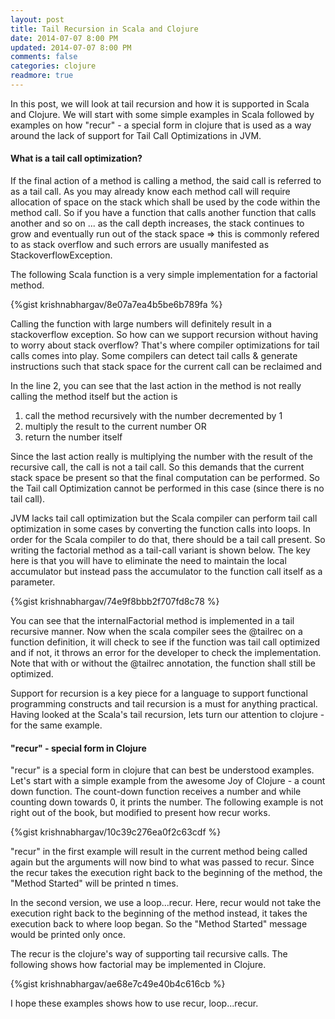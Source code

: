 ```yaml
---           
layout: post
title: Tail Recursion in Scala and Clojure
date: 2014-07-07 8:00 PM
updated: 2014-07-07 8:00 PM
comments: false
categories: clojure
readmore: true
---
```


In this post, we will look at tail recursion and how it is supported in Scala and Clojure. We will start with some simple examples in Scala followed by examples on how "recur" - a special form in clojure that is used as a way around the lack of support for Tail Call Optimizations in JVM.

#### What is a tail call optimization?
If the final action of a method is calling a method, the said call is referred to as a tail call. As you may already know each method call will require allocation of space on the stack which shall be used by the code within the method call. So if you have a function that calls another function that calls another and so on ... as the call depth increases, the stack continues to grow and eventually run out of the stack space => this is commonly refered to as stack overflow and such errors are usually manifested as StackoverflowException.

The following Scala function is a very simple implementation for a factorial method.

{%gist krishnabhargav/8e07a7ea4b5be6b789fa %}

Calling the function with large numbers will definitely result in a stackoverflow exception. So how can we support recursion without having to worry about stack overflow? That's where compiler optimizations for tail calls comes into play. Some compilers can detect tail calls & generate instructions such that stack space for the current call can be reclaimed and 

In the line 2, you can see that the last action in the method is not really calling the method itself but the action is 
1. call the method recursively with the number decremented by 1
2. multiply the result to the current number
OR 
1. return the number itself

Since the last action really is multiplying the number with the result of the recursive call, the call is not a tail call. So this demands that the current stack space be present so that the final computation can be performed. So the Tail call Optimization cannot be performed in this case (since there is no tail call).

JVM lacks tail call optimization but the Scala compiler can perform tail call optimization in some cases by converting the function calls into loops. In order for the Scala compiler to do that, there should be a tail call present. So writing the factorial method as a tail-call variant is shown below. The key here is that you will have to eliminate the need to maintain the local accumulator but instead pass the accumulator to the function call itself as a parameter.

{%gist krishnabhargav/74e9f8bbb2f707fd8c78 %}

You can see that the internalFactorial method is implemented in a tail recursive manner. Now when the scala compiler sees the @tailrec on a function definition, it will check to see if the function was tail call optimized and if not, it throws an error for the developer to check the implementation. Note that with or without the @tailrec annotation, the function shall still be optimized.

Support for recursion is a key piece for a language to support functional programming constructs and tail recursion is a must for anything practical. Having looked at the Scala's tail recursion, lets turn our attention to clojure - for the same example.

#### "recur" - special form in Clojure
"recur" is a special form in clojure that can best be understood examples. Let's start with a simple example from the awesome Joy of Clojure - a count down function. The count-down function receives a number and while counting down towards 0, it prints the number. The following example is not right out of the book, but modified to present how recur works.

{%gist krishnabhargav/10c39c276ea0f2c63cdf %}

"recur" in the first example will result in the current method being called again but the arguments will now bind to what was passed to recur. Since the recur takes the execution right back to the beginning of the method, the "Method Started" will be printed n times.

In the second version, we use a loop...recur. Here, recur would not take the execution right back to the beginning of the method instead, it takes the execution back to where loop began. So the "Method Started" message would be printed only once.

The recur is the clojure's way of supporting tail recursive calls. The following shows how factorial may be implemented in Clojure.

{%gist krishnabhargav/ae68e7c49e40b4c616cb %}

I hope these examples shows how to use recur, loop...recur.
